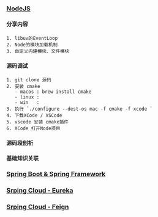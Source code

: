 


### [NodeJS](https://github.com/nodejs/node)

#### 分享内容
    1. libuv的EventLoop
    2. Node的模块加载机制
    3. 自定义内建模块、文件模块

#### 源码调试
    1. git clone 源码
    2. 安装 cmake 
       - macos : brew install cmake
       - linux : 
       - win   :  
    3. 执行 `./configure --dest-os mac -f cmake -f xcode `
    4. 下载XCode / VSCode
    5. vscode 安装 cmake插件
    6. XCode 打开Node项目

#### 源码段剖析


#### 基础知识关联


### [Spring Boot & Spring Framework](https://github.com/spring-projects)



### [Srping Cloud - Eureka]()



### [Srping Cloud - Feign]()
